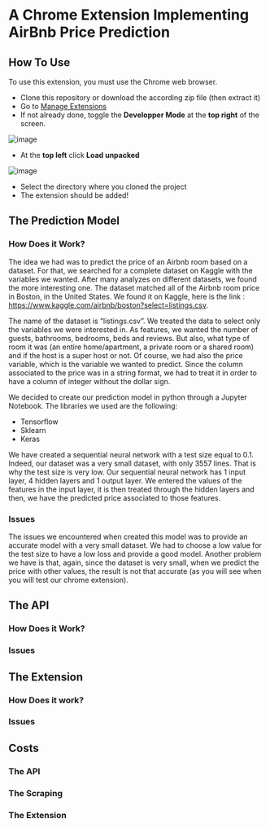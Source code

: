 # A Chrome Extension Implementing AirBnb Price Prediction

## How To Use
To use this extension, you must use the Chrome web browser. 
- Clone this repository or download the according zip file (then extract it)
- Go to [Manage Extensions](chrome://extensions/)
- If not already done, toggle the **Developper Mode** at the **top right** of the screen.

![image](https://user-images.githubusercontent.com/60437222/144077044-cff07051-284d-4d59-8bd7-eea073c4ba1d.png)

- At the **top left** click **Load unpacked**

![image](https://user-images.githubusercontent.com/60437222/144077906-c48f1aee-3290-446f-8985-f9510b64d43d.png)

- Select the directory where you cloned the project
- The extension should be added!

## The Prediction Model
### How Does it Work?

The idea we had was to predict the price of an Airbnb room based on a dataset. For that, we searched for a complete dataset on Kaggle with the variables we wanted. After many analyzes on different datasets, we found the more interesting one. The dataset matched all of the Airbnb room price in Boston, in the United States. We found it on Kaggle, here is the link : https://www.kaggle.com/airbnb/boston?select=listings.csv. 

The name of the dataset is “listings.csv”. We treated the data to select only the variables we were interested in. As features, we wanted the number of guests, bathrooms, bedrooms, beds and reviews. But also, what type of room it was (an entire home/apartment, a private room or a shared room) and if the host is a super host or not. Of course, we had also the price variable, which is the variable we wanted to predict. Since the column associated to the price was in a string format, we had to treat it in order to have a column of integer without the dollar sign. 

We decided to create our prediction model in python through a Jupyter Notebook. The libraries we used are the following: 
  -	Tensorflow
  -	Sklearn 
  -	Keras

We have created a sequential neural network with a test size equal to 0.1. Indeed, our dataset was a very small dataset, with only 3557 lines. That is why the test size is very low. Our sequential neural network has 1 input layer, 4 hidden layers and 1 output layer. We entered the values of the features in the input layer, it is then treated through the hidden layers and then, we have the predicted price associated to those features. 


### Issues

The issues we encountered when created this model was to provide an accurate model with a very small dataset. We had to choose a low value for the test size to have a low loss and provide a good model. Another problem we have is that, again, since the dataset is very small, when we predict the price with other values, the result is not that accurate (as you will see when you will test our chrome extension). 

## The API
### How Does it Work?
### Issues

## The Extension
### How Does it work?
### Issues

## Costs
### The API
### The Scraping
### The Extension
